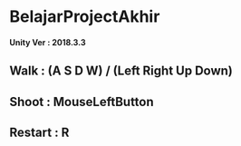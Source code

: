 # BelajarProjectAkhir

#### Unity Ver : 2018.3.3

## Walk : (A S D W) / (Left Right Up Down)
## Shoot : MouseLeftButton
## Restart : R
